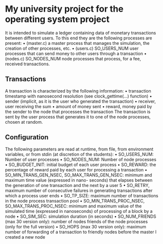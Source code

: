 # My university project for the operating system project

It is intended to simulate a ledger containing data of monetary transactions between different users. To this end they are
the following processes are present:
• (master.c) a master process that manages the simulation, the creation of other processes, etc.
• (users.c) SO_USERS_NUM user processes that can send money to other users through a transaction
• (nodes.c) SO_NODES_NUM node processes that process, for a fee, received transactions.


## Transactions 
A transaction is characterized by the following information:
• transaction timestamp with nanosecond resolution (see clock_gettime(...) function)
• sender (implicit, as it is the user who generated the transaction)
• receiver, user receiving the sum
• amount of money sent
• reward, money paid by the sender to the node that processes the transaction
The transaction is sent by the user process that generates it to one of the node processes, chosen at random.

## Configuration
The following parameters are read at runtime, from file, from environment variables, or from stdin (at discretion
of the students):
• SO_USERS_NUM: Number of user processes
• SO_NODES_NUM: Number of node processes
• SO_BUDGET_INIT: initial budget of each user process
• SO_REWARD: the percentage of reward paid by each user for processing a transaction
• SO_MIN_TRANS_GEN_NSEC, SO_MAX_TRANS_GEN_NSEC: minimum and maximum time value (expressed in nano-
seconds) that elapses between the generation of one transaction and the next by a user
5
• SO_RETRY, maximum number of consecutive failures in generating transactions after which a process
user ends
• SO_TP_SIZE: maximum number of transactions in the node process transaction pool
• SO_MIN_TRANS_PROC_NSEC, SO_MAX_TRANS_PROC_NSEC: minimum and maximum value of the simulated time (expressed
in nanoseconds) of processing of a block by a node
• SO_SIM_SEC: simulation duration (in seconds)
• SO_NUM_FRIENDS (max 30 version only): number of nodes friends of the node processes (only for the full version)
• SO_HOPS (max 30 version only): maximum number of forwarding of a transaction to friendly nodes before the
master I created a new node
